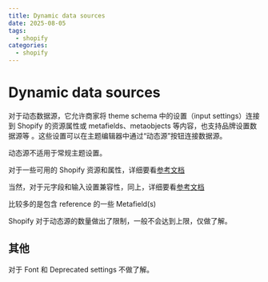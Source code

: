 ```yaml
---
title: Dynamic data sources
date: 2025-08-05
tags:
  - shopify
categories:
  - shopify
---
```


# Dynamic data sources

对于动态数据源，它允许商家将 theme schema 中的设置（input settings）连接到 Shopify 的资源属性或 metafields、metaobjects 等内容，也支持品牌设置数据源等 。这些设置可以在主题编辑器中通过“动态源”按钮连接数据源。

动态源不适用于常规主题设置。

对于一些可用的 Shopify 资源和属性，详细要看[参考文档](https://shopify.dev/docs/storefronts/themes/architecture/settings/dynamic-sources#available-shopify-resources-and-attributes)

当然，对于元字段和输入设置兼容性，同上，详细要看[参考文档](https://shopify.dev/docs/storefronts/themes/architecture/settings/dynamic-sources#metafield-and-input-setting-compatibility)

比较多的是包含 reference 的一些 Metafield(s)

Shopify 对于动态源的数量做出了限制，一般不会达到上限，仅做了解。

## 其他

对于 Font 和 Deprecated settings 不做了解。

